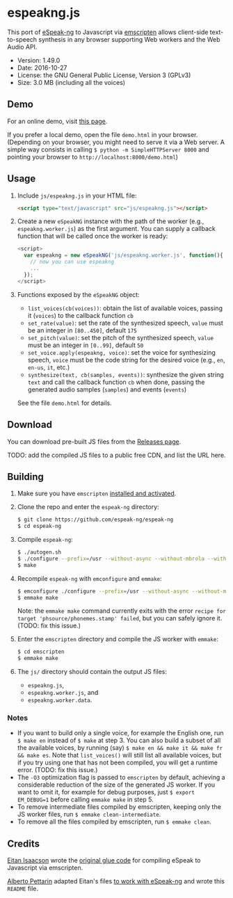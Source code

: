 # espeakng.js

This port of
[eSpeak-ng](https://github.com/espeak-ng/espeak-ng)
to Javascript via
[emscripten](http://emscripten.org)
allows client-side text-to-speech synthesis in any browser
supporting Web workers and the Web Audio API.

* Version: 1.49.0
* Date: 2016-10-27
* License: the GNU General Public License, Version 3 (GPLv3)
* Size: 3.0 MB (including all the voices)


## Demo

For an online demo, visit [this page](https://www.readbeyond.it/espeakng/).

If you prefer a local demo, open the file `demo.html` in your browser.
(Depending on your browser, you might need to serve it via a Web server.
A simple way consists in calling `$ python -m SimpleHTTPServer 8000`
and pointing your browser to `http://localhost:8000/demo.html`)


## Usage

1. Include `js/espeakng.js` in your HTML file:
    
    ```html
    <script type="text/javascript" src="js/espeakng.js"></script>
    ```

2. Create a new `eSpeakNG` instance with the path of the worker (e.g., `espeakng.worker.js`) as the first argument.
   You can supply a callback function that will be called once the worker is ready:

    ```js
    <script>
      var espeakng = new eSpeakNG('js/espeakng.worker.js', function(){
        // now you can use espeakng
        ...
      });
    </script>
    ```

3. Functions exposed by the `eSpeakNG` object:

    * `list_voices(cb(voices))`: obtain the list of available voices, passing it (`voices`) to the callback function `cb`
    * `set_rate(value)`: set the rate of the synthesized speech, `value` must be an integer in `[80..450]`, default `175`
    * `set_pitch(value)`: set the pitch of the synthesized speech, `value` must be an integer in `[0..99]`, default `50`
    * `set_voice.apply(espeakng, voice)`: set the voice for synthesizing speech, `voice` must be the code string for the desired voice (e.g., `en`, `en-us`, `it`, etc.)
    * `synthesize(text, cb(samples, events))`: synthesize the given string `text` and call the callback function `cb` when done, passing the generated audio samples (`samples`) and events (`events`)

    See the file `demo.html` for details.


## Download

You can download pre-built JS files from the [Releases page](https://github.com/pettarin/espeak-ng/releases).

TODO: add the compiled JS files to a public free CDN, and list the URL here.


## Building

1. Make sure you have `emscripten` [installed and activated](http://kripken.github.io/emscripten-site/docs/getting_started/downloads.html).

2. Clone the repo and enter the `espeak-ng` directory:

    ```bash
    $ git clone https://github.com/espeak-ng/espeak-ng
    $ cd espeak-ng
    ```

3. Compile `espeak-ng`:

    ```bash
    $ ./autogen.sh
    $ ./configure --prefix=/usr --without-async --without-mbrola --without-sonic
    $ make
    ```

4. Recompile `espeak-ng` with `emconfigure` and `emmake`: 

    ```bash
    $ emconfigure ./configure --prefix=/usr --without-async --without-mbrola --without-sonic
    $ emmake make
    ```

    Note: the `emmake make` command currently exits
    with the error `recipe for target 'phsource/phonemes.stamp' failed`,
    but you can safely ignore it.
    (TODO: fix this issue.)

5. Enter the `emscripten` directory and compile the JS worker with `emmake`:

    ```bash
    $ cd emscripten
    $ emmake make
    ```

6. The `js/` directory should contain the output JS files:
    
    * `espeakng.js`,
    * `espeakng.worker.js`, and
    * `espeakng.worker.data`.

### Notes

* If you want to build only a single voice, for example the English one,
  run `$ make en` instead of `$ make` at step 3.
  You can also build a subset of all the available voices,
  by running (say) `$ make en && make it && make fr && make es`.
  Note that `list_voices()` will still list all available voices,
  but if you try using one that has not been compiled,
  you will get a runtime error.
  (TODO: fix this issue.)
* The `-O3` optimization flag is passed to `emscripten` by default,
  achieving a considerable reduction of the size of the generated JS worker.
  If you want to omit it, for example for debug purposes,
  just `$ export EM_DEBUG=1` before calling `emmake make` in step 5.
* To remove intermediate files compiled by emscripten,
  keeping only the JS worker files, run `$ emmake clean-intermediate`.
* To remove all the files compiled by emscripten, run `$ emmake clean`.


## Credits

[Eitan Isaacson](https://blog.monotonous.org/) wrote the [original glue code](https://github.com/eeejay/espeak/tree/emscripten) for compiling eSpeak to Javascript via emscripten.

[Alberto Pettarin](http://www.albertopettarin.it) adapted Eitan's files [to work with eSpeak-ng](https://github.com/pettarin/espeak-ng/tree/emscripten) and wrote this `README` file.
